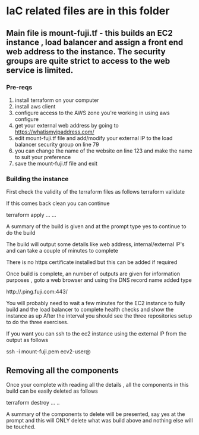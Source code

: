 # IaC related files are in this folder

## Main file is mount-fuji.tf - this builds an EC2 instance , load balancer and assign a front end web address to the instance. The security groups are quite strict to access to the web service is limited.

### Pre-reqs
1) install terraform on your computer
2) install aws client
3) configure access to the AWS zone you're working in using aws configure
4) get your external web address by going to https://whatismyipaddress.com/
5) edit mount-fuji.tf file and add/modify your external IP to the load balancer security group on line 79
6) you can change the name of the website on line 123 and make the name to suit your preference
7) save the mount-fuji.tf file and exit

### Building the instance
First check the validity of the terraform files as follows
terraform validate

If this comes back clean you can continue

terraform apply
...
...

A summary of the build is given and at the prompt type yes to continue to do the build

The build will output some details like web address, internal/external IP's and can take a couple of minutes to complete

There is no https certificate installed but this can be added if required

Once build is complete, an number of outputs are given for information purposes ,  goto a web browser and using the DNS record name added type

http://<DNS RECORD>.ping.fuji.com:443/

You will probably need to wait a few minutes for the EC2 instance to fully build and the load balancer to complete health checks and show the instance as up
After the interval you should see the three repositories setup to do the three exercises.

If you want you can ssh to the ec2 instance using the external IP from the output as follows

ssh -i mount-fuji.pem ecv2-user@<external IP>

##  Removing all the components

Once your complete with reading all the details , all the components in this build can be easily deleted as follows

terraform destroy
...
..

A summary of the components to delete will be presented, say yes at the prompt and this will ONLY delete what was build above and nothing else will be touched.
